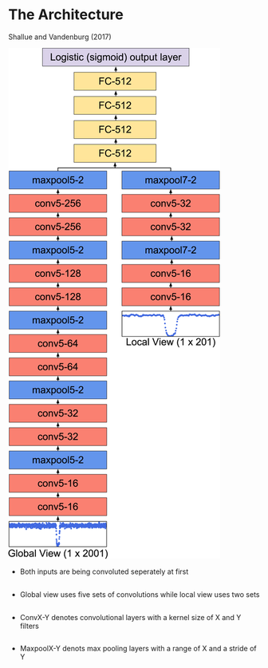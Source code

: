 # The Architecture

Shallue and Vandenburg (2017)

<div class="grid grid-cols-3 justify-center justify-items-center items-start">
<div class="flex flex-col justify-center items-center">
  <img src="/images/ajaa9e09f7_hr.jpg" class="max-h-100 p-2 shadow-xl -mb-5" />

</div>
<div class="list col-span-2">

* Both inputs are being convoluted seperately at first
* Global view uses five sets of convolutions while local view uses two sets
* ConvX-Y denotes convolutional layers with a kernel size of X and Y filters
* MaxpoolX-Y denots max pooling layers with a range of X and a stride of Y
</div>

</div>

<style>

  .list li{
    margin-bottom: 1.8rem !important;
  }
</style>